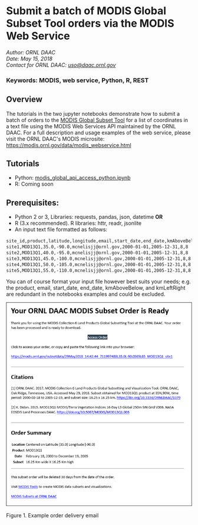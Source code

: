 # Submit a batch of MODIS Global Subset Tool orders via the MODIS Web Service

*Author: ORNL DAAC*  
*Date: May 15, 2018*  
*Contact for ORNL DAAC: uso@daac.ornl.gov*  

### Keywords: MODIS, web service, Python, R, REST

## Overview

The tutorials in the two jupyter notebooks demonstrate how to submit a batch of orders to the [MODIS Global Subset Tool](https://modis.ornl.gov/cgi-bin/MODIS/global/subset.pl) for a list of coordinates in a text file using the MODIS Web Services API maintained by the ORNL DAAC. For a full description and usage examples of the web service, please visit the ORNL DAAC's MODIS microsite: https://modis.ornl.gov/data/modis_webservice.html

## Tutorials
* Python: [modis_global_api_access_python.ipynb](modis_global_api_access_python.ipynb)
* R: Coming soon

## Prerequisites:
* Python 2 or 3, Libraries: requests, pandas, json, datetime **OR**
* R (3.x recommended). R libraries: httr, readr, jsonlite
* An input text file formatted as follows:
```
site_id,product,latitude,longitude,email,start_date,end_date,kmAboveBelow,kmLeftRight
site1,MOD13Q1,35.0,-90.0,mcnelisjj@ornl.gov,2000-01-01,2005-12-31,8,8
site2,MOD13Q1,40.0,-95.0,mcnelisjj@ornl.gov,2000-01-01,2005-12-31,8,8
site3,MOD13Q1,45.0,-100.0,mcnelisjj@ornl.gov,2000-01-01,2005-12-31,8,8
site4,MOD13Q1,50.0,-105.0,mcnelisjj@ornl.gov,2000-01-01,2005-12-31,8,8
site5,MOD13Q1,55.0,-110.0,mcnelisjj@ornl.gov,2000-01-01,2005-12-31,8,8
```
You can of course format your input file however best suits your needs; e.g. the product, email, start_date, end_date, kmAboveBelow, and kmLeftRight are redundant in the notebooks examples and could be excluded.

![order_delivery_example](modis_order_delivery_email.png)

Figure 1. Example order delivery email
